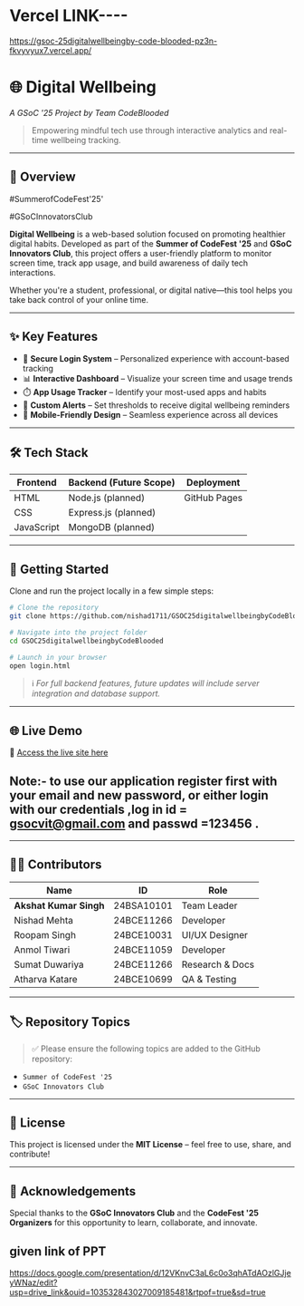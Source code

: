 # Vercel LINK----

 https://gsoc-25digitalwellbeingby-code-blooded-pz3n-fkvyvyux7.vercel.app/

# 🌐 Digital Wellbeing

_A GSoC '25 Project by Team CodeBlooded_

> Empowering mindful tech use through interactive analytics and real-time wellbeing tracking.

---

## 📌 Overview

#SummerofCodeFest'25'

#GSoCInnovatorsClub

**Digital Wellbeing** is a web-based solution focused on promoting healthier digital habits. Developed as part of the **Summer of CodeFest '25** and **GSoC Innovators Club**, this project offers a user-friendly platform to monitor screen time, track app usage, and build awareness of daily tech interactions.

Whether you're a student, professional, or digital native—this tool helps you take back control of your online time.

---

## ✨ Key Features

- 🔐 **Secure Login System** – Personalized experience with account-based tracking
- 📊 **Interactive Dashboard** – Visualize your screen time and usage trends
- ⏱️ **App Usage Tracker** – Identify your most-used apps and habits
- 🔔 **Custom Alerts** – Set thresholds to receive digital wellbeing reminders
- 📱 **Mobile-Friendly Design** – Seamless experience across all devices

---

## 🛠️ Tech Stack

| Frontend   | Backend (Future Scope) | Deployment   |
| ---------- | ---------------------- | ------------ |
| HTML       | Node.js (planned)      | GitHub Pages |
| CSS        | Express.js (planned)   |              |
| JavaScript | MongoDB (planned)      |              |

---

## 🚀 Getting Started

Clone and run the project locally in a few simple steps:

```bash
# Clone the repository
git clone https://github.com/nishad1711/GSOC25digitalwellbeingbyCodeBlooded.git

# Navigate into the project folder
cd GSOC25digitalwellbeingbyCodeBlooded

# Launch in your browser
open login.html
```

> ℹ️ _For full backend features, future updates will include server integration and database support._

---

## 🌐 Live Demo

🔗 [Access the live site here](https://nishad1711.github.io/GSOC25digitalwellbeingbyCodeBlooded/login.html)

## Note:- to use our application register first with your email and new password, or either login with our credentials ,log in id = gsocvit@gmail.com and passwd =123456 .

---

## 👨‍💻 Contributors

| Name                   | ID         | Role            |
| ---------------------- | ---------- | --------------- |
| **Akshat Kumar Singh** | 24BSA10101 | Team Leader     |
| Nishad Mehta           | 24BCE11266 | Developer       |
| Roopam Singh           | 24BCE10031 | UI/UX Designer  |
| Anmol Tiwari           | 24BCE11059 | Developer       |
| Sumat Duwariya         | 24BCE11266 | Research & Docs |
| Atharva Katare         | 24BCE10699 | QA & Testing    |

---

## 🏷️ Repository Topics

> ✅ Please ensure the following topics are added to the GitHub repository:

- `Summer of CodeFest '25`
- `GSoC Innovators Club`

---

## 📃 License

This project is licensed under the **MIT License** – feel free to use, share, and contribute!

---

## 🙌 Acknowledgements

Special thanks to the **GSoC Innovators Club** and the **CodeFest '25 Organizers** for this opportunity to learn, collaborate, and innovate.

## given link of PPT

https://docs.google.com/presentation/d/12VKnvC3aL6c0o3qhATdAOzlGJjeyWNaz/edit?usp=drive_link&ouid=103532843027009185481&rtpof=true&sd=true
